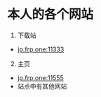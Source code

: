 # 本人的各个网站
1. 下载站
- [jp.frp.one:11333](http://jp.frp.one:11333)
2. 主页
- [jp.frp.one:11555](http://jp.frp.one:11555)
- 站点中有其他网站